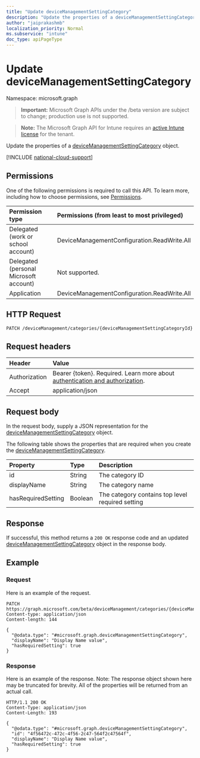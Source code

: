 ```yaml
---
title: "Update deviceManagementSettingCategory"
description: "Update the properties of a deviceManagementSettingCategory object."
author: "jaiprakashmb"
localization_priority: Normal
ms.subservice: "intune"
doc_type: apiPageType
---
```


# Update deviceManagementSettingCategory

Namespace: microsoft.graph

> **Important:** Microsoft Graph APIs under the /beta version are subject to change; production use is not supported.

> **Note:** The Microsoft Graph API for Intune requires an [active Intune license](https://go.microsoft.com/fwlink/?linkid=839381) for the tenant.

Update the properties of a [deviceManagementSettingCategory](../resources/intune-deviceintent-devicemanagementsettingcategory.md) object.

[!INCLUDE [national-cloud-support](../../includes/all-clouds.md)]

## Permissions
One of the following permissions is required to call this API. To learn more, including how to choose permissions, see [Permissions](/graph/permissions-reference).

|Permission type|Permissions (from least to most privileged)|
|:---|:---|
|Delegated (work or school account)|DeviceManagementConfiguration.ReadWrite.All|
|Delegated (personal Microsoft account)|Not supported.|
|Application|DeviceManagementConfiguration.ReadWrite.All|

## HTTP Request
<!-- {
  "blockType": "ignored"
}
-->
``` http
PATCH /deviceManagement/categories/{deviceManagementSettingCategoryId}
```

## Request headers
|Header|Value|
|:---|:---|
|Authorization|Bearer {token}. Required. Learn more about [authentication and authorization](/graph/auth/auth-concepts).|
|Accept|application/json|

## Request body
In the request body, supply a JSON representation for the [deviceManagementSettingCategory](../resources/intune-deviceintent-devicemanagementsettingcategory.md) object.

The following table shows the properties that are required when you create the [deviceManagementSettingCategory](../resources/intune-deviceintent-devicemanagementsettingcategory.md).

|Property|Type|Description|
|:---|:---|:---|
|id|String|The category ID|
|displayName|String|The category name|
|hasRequiredSetting|Boolean|The category contains top level required setting|



## Response
If successful, this method returns a `200 OK` response code and an updated [deviceManagementSettingCategory](../resources/intune-deviceintent-devicemanagementsettingcategory.md) object in the response body.

## Example

### Request
Here is an example of the request.
``` http
PATCH https://graph.microsoft.com/beta/deviceManagement/categories/{deviceManagementSettingCategoryId}
Content-type: application/json
Content-length: 144

{
  "@odata.type": "#microsoft.graph.deviceManagementSettingCategory",
  "displayName": "Display Name value",
  "hasRequiredSetting": true
}
```

### Response
Here is an example of the response. Note: The response object shown here may be truncated for brevity. All of the properties will be returned from an actual call.
``` http
HTTP/1.1 200 OK
Content-Type: application/json
Content-Length: 193

{
  "@odata.type": "#microsoft.graph.deviceManagementSettingCategory",
  "id": "4f56472c-472c-4f56-2c47-564f2c47564f",
  "displayName": "Display Name value",
  "hasRequiredSetting": true
}
```
